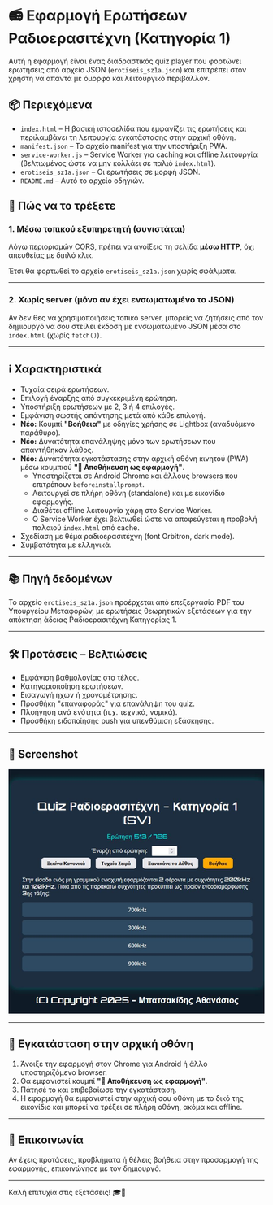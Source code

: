 # 📻 Εφαρμογή Ερωτήσεων Ραδιοερασιτέχνη (Κατηγορία 1)

Αυτή η εφαρμογή είναι ένας διαδραστικός quiz player που φορτώνει ερωτήσεις από αρχείο JSON (`erotiseis_sz1a.json`) και επιτρέπει στον χρήστη να απαντά με όμορφο και λειτουργικό περιβάλλον.

## 📦 Περιεχόμενα

- `index.html` – Η βασική ιστοσελίδα που εμφανίζει τις ερωτήσεις και περιλαμβάνει τη λειτουργία εγκατάστασης στην αρχική οθόνη.
- `manifest.json` – Το αρχείο manifest για την υποστήριξη PWA.
- `service-worker.js` – Service Worker για caching και offline λειτουργία (βελτιωμένος ώστε να μην κολλάει σε παλιό `index.html`).
- `erotiseis_sz1a.json` – Οι ερωτήσεις σε μορφή JSON.
- `README.md` – Αυτό το αρχείο οδηγιών.

## 🚀 Πώς να το τρέξετε

### 1. Μέσω τοπικού εξυπηρετητή (συνιστάται)

Λόγω περιορισμών CORS, πρέπει να ανοίξεις τη σελίδα **μέσω HTTP**, όχι απευθείας με διπλό κλικ.

Έτσι θα φορτωθεί το αρχείο `erotiseis_sz1a.json` χωρίς σφάλματα.

---

### 2. Χωρίς server (μόνο αν έχει ενσωματωμένο το JSON)

Αν δεν θες να χρησιμοποιήσεις τοπικό server, μπορείς να ζητήσεις από τον δημιουργό να σου στείλει έκδοση με ενσωματωμένο JSON μέσα στο `index.html` (χωρίς `fetch()`).

---

## ℹ️ Χαρακτηριστικά

- Τυχαία σειρά ερωτήσεων.
- Επιλογή έναρξης από συγκεκριμένη ερώτηση.
- Υποστήριξη ερωτήσεων με 2, 3 ή 4 επιλογές.
- Εμφάνιση σωστής απάντησης μετά από κάθε επιλογή.
- **Νέο:** Κουμπί **"Βοήθεια"** με οδηγίες χρήσης σε Lightbox (αναδυόμενο παράθυρο).
- **Νέο:** Δυνατότητα επανάληψης μόνο των ερωτήσεων που απαντήθηκαν λάθος.
- **Νέο:** Δυνατότητα εγκατάστασης στην αρχική οθόνη κινητού (PWA) μέσω κουμπιού **"📲 Αποθήκευση ως εφαρμογή"**.
  - Υποστηρίζεται σε Android Chrome και άλλους browsers που επιτρέπουν `beforeinstallprompt`.
  - Λειτουργεί σε πλήρη οθόνη (standalone) και με εικονίδιο εφαρμογής.
  - Διαθέτει offline λειτουργία χάρη στο Service Worker.
  - Ο Service Worker έχει βελτιωθεί ώστε να αποφεύγεται η προβολή παλαιού `index.html` από cache.
- Σχεδίαση με θέμα ραδιοερασιτέχνη (font Orbitron, dark mode).
- Συμβατότητα με ελληνικά.

---

## 📚 Πηγή δεδομένων

Το αρχείο `erotiseis_sz1a.json` προέρχεται από επεξεργασία PDF του Υπουργείου Μεταφορών, με ερωτήσεις θεωρητικών εξετάσεων για την απόκτηση άδειας Ραδιοερασιτέχνη Κατηγορίας 1.

---

## 🛠 Προτάσεις – Βελτιώσεις

- Εμφάνιση βαθμολογίας στο τέλος.
- Κατηγοριοποίηση ερωτήσεων.
- Εισαγωγή ήχων ή χρονομέτρησης.
- Προσθήκη "επαναφοράς" για επανάληψη του quiz.
- Πλοήγηση ανά ενότητα (π.χ. τεχνικά, νομικά).
- Προσθήκη ειδοποίησης push για υπενθύμιση εξάσκησης.

---

## 📄 Screenshot

![App Screenshot](screenshot/screen.jpg)

---

## 📱 Εγκατάσταση στην αρχική οθόνη

1. Άνοιξε την εφαρμογή στον Chrome για Android ή άλλο υποστηριζόμενο browser.
2. Θα εμφανιστεί κουμπί **"📲 Αποθήκευση ως εφαρμογή"**.
3. Πάτησέ το και επιβεβαίωσε την εγκατάσταση.
4. Η εφαρμογή θα εμφανιστεί στην αρχική σου οθόνη με το δικό της εικονίδιο και μπορεί να τρέξει σε πλήρη οθόνη, ακόμα και offline.

---

## 📧 Επικοινωνία

Αν έχεις προτάσεις, προβλήματα ή θέλεις βοήθεια στην προσαρμογή της εφαρμογής, επικοινώνησε με τον δημιουργό.

---

Καλή επιτυχία στις εξετάσεις! 🎓📡
